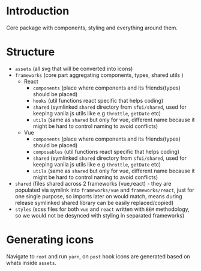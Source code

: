 # Introduction

Core package with components, styling and everything around them.

# Structure

- `assets` (all svg that will be converted into icons)
- `frameworks` (core part aggregating components, types, shared utils )
    - React
        - `components` (place where components and its friends(types) should be placed)
        - `hooks` (util functions react specific that helps coding)
        - `shared` (symlinked `shared` directory from `sfui/shared`, used for keeping vanila js utils like e.g `throttle`, `getDate` etc)
        - `utils` (same as `shared` but only for vue, different name because it might be hard to control naming to avoid conflicts)
    - Vue
        - `components` (place where components and its friends(types) should be placed)
        - `composables` (util functions react specific that helps coding)
        - `shared` (symlinked `shared` directory from `sfui/shared`, used for keeping vanila js utils like e.g `throttle`, `getDate` etc)
        - `utils` (same as `shared` but only for vue, different name because it might be hard to control naming to avoid conflicts)
- `shared` (files shared across 2 frameworks (vue,react) - they are populated via symlink into `frameworks/vue` and `frameworks/react`, just for one single purpose, so imports later on would match, means during release symlinked shared library can be easily replaced/copied)
- `styles` (scss files for both `vue` and `react` written with `BEM` methodology, so we would not be desynced with styling in separated frameworks)


# Generating icons

Navigate to `root` and run `yarn`, on `post` hook icons are generated based on whats inside `assets`.
